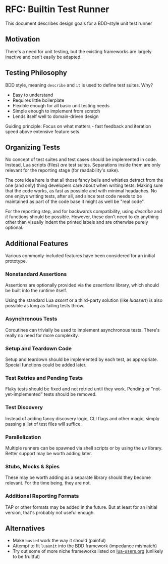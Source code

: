 # RFC: Builtin Test Runner

This document describes design goals for a BDD-style unit test runner

## Motivation

There's a need for unit testing, but the existing frameworks are largely inactive and can't easily be adapted.

## Testing Philosophy

BDD style, meaning `describe` and `it` is used to define test suites. Why?

- Easy to understand
- Requires little boilerplate
- Flexible enough for all basic unit testing needs
- Simple enough to implement from scratch
- Lends itself well to domain-driven design

Guiding principle: Focus on what matters - fast feedback and iteration speed above extensive feature sets.

## Organizing Tests

No concept of test suites and test cases should be implemented in code. Instead, Lua scripts (files) _are_ test suites. Separations inside them are only relevant for the reporting stage (for readability's sake).

The core idea here is that all those fancy bells and whistles detract from the one (and only) thing developers care about when writing tests: Making sure that the code works, as fast as possible and with minimal headaches. No one enjoys writing tests, after all, and since test code needs to be maintained as part of the code base it might as well be "real code".

For the reporting step, and for backwards compatibility, using _describe_ and _it_ functions should be possible. However, these don't need to do anything other than visually indent the printed labels and are otherwise purely optional.

## Additional Features

Various commonly-included features have been considered for an initial prototype.

### Nonstandard Assertions

Assertions are optionally provided via the _assertions_ library, which should be built into the runtime itself.

Using the standard Lua _assert_ or a third-party solution (like _luassert_) is also possible as long as failing tests throw.

### Asynchronous Tests

Coroutines can trivially be used to implement asynchronous tests. There's really no need for more complexity.

### Setup and Teardown Code

Setup and teardown should be implemented by each test, as appropriate. Special functions could be added later.

### Test Retries and Pending Tests

Flaky tests should be fixed and not retried until they work. Pending or "not-yet-implemented" tests should be removed.

### Test Discovery

Instead of adding fancy discovery logic, CLI flags and other magic, simply passing a list of test files will suffice.

### Parallelization

Multiple runners can be spawned via shell scripts or by using the _uv_ library. Better support may be worth adding later.

### Stubs, Mocks & Spies

These may be worth adding as a separate library should they become relevant. For the time being, they are not.

### Additional Reporting Formats

TAP or other formats may be added in the future. But at least for an initial version, that's probably not useful enough.

## Alternatives

- Make `busted` work the way it should (painful)
- Attempt to fit `luaunit` into the BDD framework (impedance mismatch)
- Try out some of more niche frameworks listed on [lua-users.org](http://lua-users.org/wiki/UnitTesting) (unlikely to be fruitful)
